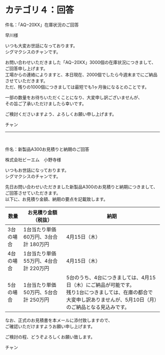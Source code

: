 <h1>カテゴリ４：回答</h1>

件名：「AQ−20XX」在庫状況のご回答

早川様

いつも大変お世話になっております。<br>
シグマクシスのチャンです。

お問い合わせいただきました「AQ−20XX」3000個の在庫状況につきまして、ご回答申し上げます。<br>
工場からの連絡によりますと、本日現在、2000個でしたら今週末までにご納品させていただきます。<br>
ただ、残りの1000個につきましては最短でも1ヶ月後になるとのことです。

一部の数量をお待ちいただくことになり、大変申し訳ございませんが、<br>
その旨ご了承いただけましたら幸いです。

ご検討くださいますよう、よろしくお願い申し上げます。

チャン

---

<br>

件名：新製品A300お見積りと納期のご回答

株式会社ビーエム　小野寺様

いつもお世話になっております。<br>
シグマクシスのチャンです。

先日お問い合わせいただきました新製品A300のお見積りと納期につきまして、ご回答させていただきます。<br>
以下に、お見積り金額、納期の要点を記載致します。

数量 | お見積り金額 （税抜） | 納期
--- | --- | ---
3台の場合 | 1台当たり単価 60万円、3台合計 180万円 | 4月15日（木）
4台の場合 | 1台当たり単価 55万円、4台合計 220万円 | 4月15日（木）
5台の場合 | 1台当たり単価 50万円、5台合計 250万円 | 5台のうち、4台につきましては、4月15日（木）にご納品が可能です。<br>残り1台につきましては、在庫の都合で大変申し訳ありませんが、5月10日（月）のご納品となる見込みです。

なお、正式のお見積書を本メールに添付致しますので、<br>
ご確認いただけますようお願い申し上げます。　

ご検討の程、どうぞよろしくお願い致します。

チャン